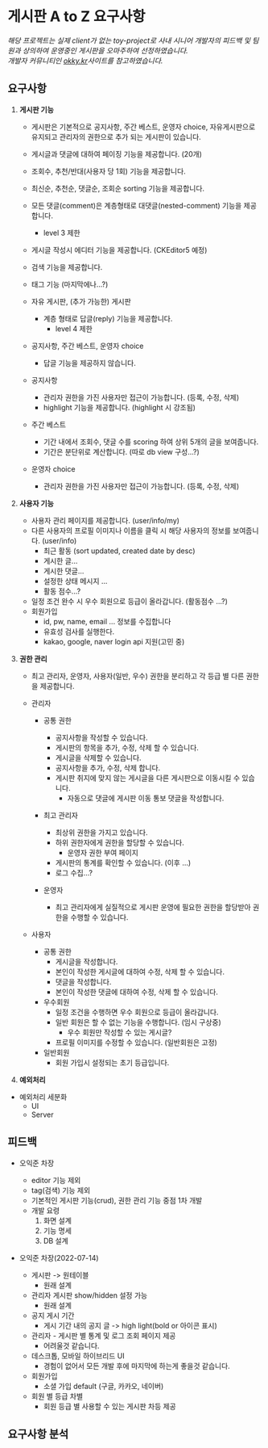 # 게시판 A to Z 요구사항

_해당 프로젝트는 실제 client가 없는 toy-project로 사내 시니어 개발자의 피드백 및 팀원과 상의하여 운영중인 게시판을 오마주하여 선정하였습니다._  
_개발자 커뮤니티인 [okky.kr](https://okky.kr/)사이트를 참고하였습니다._

## 요구사항

1. **게시판 기능**

   - 게시판은 기본적으로 공지사항, 주간 베스트, 운영자 choice, 자유게시판으로 유지되고 관리자의 권한으로 추가 되는 게시판이 있습니다.
   - 게시글과 댓글에 대하여 페이징 기능을 제공합니다. (20개)
   - 조회수, 추천/반대(사용자 당 1회) 기능을 제공합니다.
   - 최신순, 추천순, 댓글순, 조회순 sorting 기능을 제공합니다.
   - 모든 댓글(comment)은 계층형태로 대댓글(nested-comment) 기능을 제공합니다.

     - level 3 제한

   - 게시글 작성시 에디터 기능을 제공합니다. (CKEditor5 예정)
   - 검색 기능을 제공합니다.

   - 태그 기능 (마지막에나...?)

   - 자유 게시판, (추가 가능한) 게시판
     - 계층 형태로 답글(reply) 기능을 제공합니다.
       - level 4 제한
   - 공지사항, 주간 베스트, 운영자 choice
     - 답글 기능을 제공하지 않습니다.
   - 공지사항
     - 관리자 권한을 가진 사용자만 접근이 가능합니다. (등록, 수정, 삭제)
     - highlight 기능을 제공합니다. (highlight 시 강조됨)
   - 주간 베스트
     - 기간 내에서 조회수, 댓글 수를 scoring 하여 상위 5개의 글을 보여줍니다.
     - 기간은 분단위로 계산합니다. (따로 db view 구성...?)
   - 운영자 choice
     - 관리자 권한을 가진 사용자만 접근이 가능합니다. (등록, 수정, 삭제)

2. **사용자 기능**

   - 사용자 관리 페이지를 제공합니다. (user/info/my)
   - 다른 사용자의 프로필 이미지나 이름을 클릭 시 해당 사용자의 정보를 보여줍니다. (user/info)
     - 최근 활동 (sort updated, created date by desc)
     - 게시한 글...
     - 게시한 댓글...
     - 설정한 상태 메시지 ...
     - 활동 점수...?
   - 일정 조건 완수 시 우수 회원으로 등급이 올라갑니다. (활동점수 ...?)
   - 회원가입
     - id, pw, name, email ... 정보를 수집합니다
     - 유효성 검사를 실행한다.
     - kakao, google, naver login api 지원(고민 중)

3. **권한 관리**

   - 최고 관리자, 운영자, 사용자(일반, 우수) 권한을 분리하고 각 등급 별 다른 권한을 제공합니다.
   - 관리자

     - 공통 권한

       - 공지사항을 작성할 수 있습니다.
       - 게시판의 항목을 추가, 수정, 삭제 할 수 있습니다.
       - 게시글을 삭제할 수 있습니다.
       - 공지사항을 추가, 수정, 삭제 합니다.
       - 게시판 취지에 맞지 않는 게시글을 다른 게시판으로 이동시킬 수 있습니다.
         - 자동으로 댓글에 게시판 이동 통보 댓글을 작성합니다.

     - 최고 관리자

       - 최상위 권한을 가지고 있습니다.
       - 하위 권한자에게 권한을 할당할 수 있습니다.
         - 운영자 권한 부여 페이지
       - 게시판의 통계를 확인할 수 있습니다. (이후 ...)
       - 로그 수집...?

     - 운영자
       - 최고 관리자에게 실질적으로 게시판 운영에 필요한 권한을 할당받아 권한을 수행할 수 있습니다.

   - 사용자
     - 공통 권한
       - 게시글을 작성합니다.
       - 본인이 작성한 게시글에 대하여 수정, 삭제 할 수 있습니다.
       - 댓글을 작성합니다.
       - 본인이 작성한 댓글에 대하여 수정, 삭제 할 수 있습니다.
     - 우수회원
       - 일정 조건을 수행하면 우수 회원으로 등급이 올라갑니다.
       - 일반 회원은 할 수 없는 기능을 수행합니다. (임시 구상중)
         - 우수 회원만 작성할 수 있는 게시글?
       - 프로필 이미지를 수정할 수 있습니다. (일반회원은 고정)
     - 일반회원
       - 회원 가입시 설정되는 초기 등급입니다.

4. **예외처리**

- 예외처리 세분화
  - UI
  - Server

## 피드백

- 오익준 차장

  - editor 기능 제외
  - tag(검색) 기능 제외
  - 기본적인 게시판 기능(crud), 권한 관리 기능 중점 1차 개발
  - 개발 요령
    1. 화면 설계
    2. 기능 명세
    3. DB 설계

- 오익준 차장(2022-07-14)
  - 게시판 -> 원테이블
    - 원래 설계
  - 관리자 게시판 show/hidden 설정 가능
    - 원래 설계
  - 공지 게시 기간
    - 게시 기간 내의 공지 글 -> high light(bold or 아이콘 표시)
  - 관리자 - 게시판 별 통계 및 로그 조회 페이지 제공
    - 어려울것 같습니다.
  - 데스크톱, 모바일 하이브리드 UI
    - 경험이 없어서 모든 개발 후에 마지막에 하는게 좋을것 같습니다.
  - 회원가입
    - 소셜 가입 default (구글, 카카오, 네이버)
  - 회원 별 등급 차별
    - 회원 등급 별 사용할 수 있는 게시판 차등 제공

## 요구사항 분석
